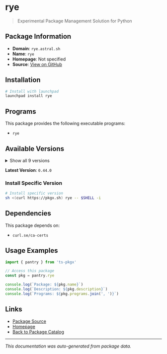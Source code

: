 # rye

> Experimental Package Management Solution for Python

## Package Information

- **Domain**: `rye.astral.sh`
- **Name**: `rye`
- **Homepage**: Not specified
- **Source**: [View on GitHub](https://github.com/pkgxdev/pantry/tree/main/projects/rye.astral.sh/package.yml)

## Installation

```bash
# Install with launchpad
launchpad install rye
```

## Programs

This package provides the following executable programs:

- `rye`

## Available Versions

<details>
<summary>Show all 9 versions</summary>

- `0.44.0`, `0.43.0`, `0.42.0`, `0.41.0`, `0.40.0`
- `0.39.0`, `0.38.0`, `0.37.0`, `0.36.0`

</details>

**Latest Version**: `0.44.0`

### Install Specific Version

```bash
# Install specific version
sh <(curl https://pkgx.sh) rye -- $SHELL -i
```

## Dependencies

This package depends on:

- `curl.se/ca-certs`

## Usage Examples

```typescript
import { pantry } from 'ts-pkgx'

// Access this package
const pkg = pantry.rye

console.log(`Package: ${pkg.name}`)
console.log(`Description: ${pkg.description}`)
console.log(`Programs: ${pkg.programs.join(', ')}`)
```

## Links

- [Package Source](https://github.com/pkgxdev/pantry/tree/main/projects/rye.astral.sh/package.yml)
- [Homepage](#)
- [Back to Package Catalog](../package-catalog.md)

---

*This documentation was auto-generated from package data.*

